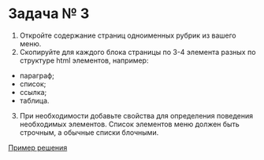 # Задача № 3

1. Откройте содержание страниц одноименных рубрик из вашего меню.
2. Скопируйте для каждого блока страницы по 3-4 элемента разных по структуре html элементов, например:
* параграф;
* список;
* ссылка;
* таблица.
3. При необходимости добавьте свойства для определения поведения необходимых элементов. Список элементов меню должен быть строчным, а обычные списки блочными.

[Пример решения](https://github.com/Vkiselev1984/GNIVC-Html-course/tree/task_3/my_project)